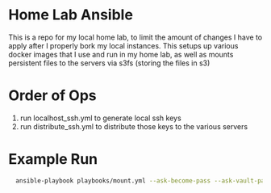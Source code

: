 
# Home Lab Ansible

This is a repo for my local home lab, to limit the amount of changes I have to apply after I properly bork my local instances.
This setups up various docker images that I use and run in my home lab, as well as mounts persistent files to the servers via s3fs (storing the files in s3)

# Order of Ops
1. run localhost_ssh.yml to generate local ssh keys
2. run distribute_ssh.yml to distribute those keys to the various servers


# Example Run 
```bash
  ansible-playbook playbooks/mount.yml --ask-become-pass --ask-vault-pass -i ./inventory/hosts 
```

